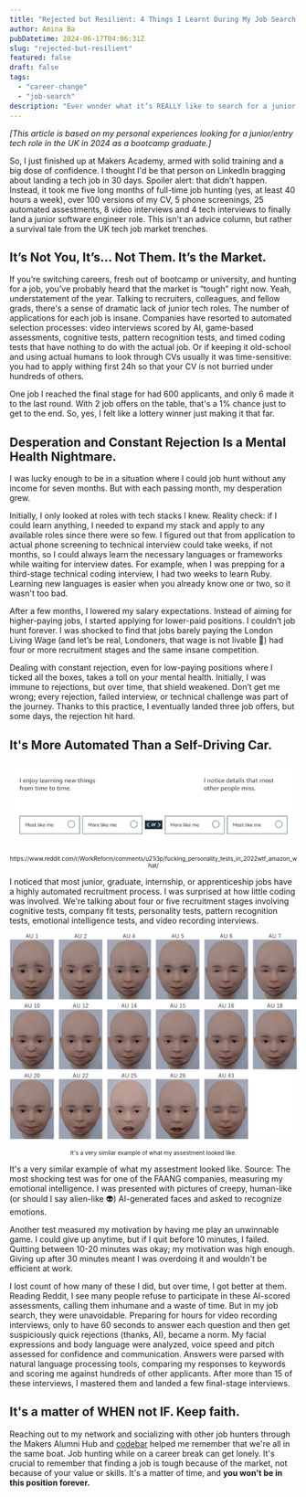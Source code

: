 ```yaml
---
title: "Rejected but Resilient: 4 Things I Learnt During My Job Search as a Bootcamp Graduate in 2024."
author: Amina Ba
pubDatetime: 2024-06-17T04:06:31Z
slug: "rejected-but-resilient"
featured: false
draft: false
tags:
  - "career-change"
  - "job-search"
description: "Ever wonder what it’s REALLY like to search for a junior developer role in today's market? Spoiler alert: it's not all sunshine and LinkedIn success stories."
---
```


_[This article is based on my personal experiences looking for a junior/entry tech role in the UK in 2024 as a bootcamp graduate.]_

So, I just finished up at Makers Academy, armed with solid training and a big dose of confidence. I thought I'd be that person on LinkedIn bragging about landing a tech job in 30 days. Spoiler alert: that didn’t happen. Instead, it took me five long months of full-time job hunting (yes, at least 40 hours a week), over 100 versions of my CV, 5 phone screenings, 25 automated assestments, 8 video interviews and 4 tech interviews to finally land a junior software engineer role. This isn't an advice column, but rather a survival tale from the UK tech job market trenches.

## It’s Not You, It’s... Not Them. It’s the Market.

If you’re switching careers, fresh out of bootcamp or university, and hunting for a job, you’ve probably heard that the market is “tough” right now. Yeah, understatement of the year. Talking to recruiters, colleagues, and fellow grads, there's a sense of dramatic lack of junior tech roles. The number of applications for each job is insane. Companies have resorted to automated selection processes: video interviews scored by AI, game-based assessments, cognitive tests, pattern recognition tests, and timed coding tests that have nothing to do with the actual job. Or if keeping it old-school and using actual humans to look through CVs usually it was time-sensitive: you had to apply withing first 24h so that your CV is not burried under hundreds of others.

One job I reached the final stage for had 600 applicants, and only 6 made it to the last round. With 2 job offers on the table, that's a 1% chance just to get to the end. So, yes, I felt like a lottery winner just making it that far.

## Desperation and Constant Rejection Is a Mental Health Nightmare.

I was lucky enough to be in a situation where I could job hunt without any income for seven months. But with each passing month, my desperation grew.

Initially, I only looked at roles with tech stacks I knew. Reality check: if I could learn anything, I needed to expand my stack and apply to any available roles since there were so few. I figured out that from application to actual phone screening to technical interview could take weeks, if not months, so I could always learn the necessary languages or frameworks while waiting for interview dates. For example, when I was prepping for a third-stage technical coding interview, I had two weeks to learn Ruby. Learning new languages is easier when you already know one or two, so it wasn't too bad.

After a few months, I lowered my salary expectations. Instead of aiming for higher-paying jobs, I started applying for lower-paid positions. I couldn’t job hunt forever. I was shocked to find that jobs barely paying the London Living Wage (and let’s be real, Londoners, that wage is not livable 🤣) had four or more recruitment stages and the same insane competition.

Dealing with constant rejection, even for low-paying positions where I ticked all the boxes, takes a toll on your mental health. Initially, I was immune to rejections, but over time, that shield weakened. Don’t get me wrong; every rejection, failed interview, or technical challenge was part of the journey. Thanks to this practice, I eventually landed three job offers, but some days, the rejection hit hard.

## It's More Automated Than a Self-Driving Car.

![looking for a job as junior software engineer amazon assestment](/src/assets/images/rejected-but-resilient-1.png)

<p style="font-size:10px; text-align:center;">https://www.reddit.com/r/WorkReform/comments/u21i3p/fucking_personality_tests_in_2022wtf_amazon_what/</p>

I noticed that most junior, graduate, internship, or apprenticeship jobs have a highly automated recruitment process. I was surprised at how little coding was involved. We're talking about four or five recruitment stages involving cognitive tests, company fit tests, personality tests, pattern recognition tests, emotional intelligence tests, and video recording interviews.

![assestment for junior software dev job](/src/assets/images/rejected-but-resilient-2.png)

<p style="font-size:10px; text-align:center;">It's a very similar example of what my assestment looked like. </p>

It's a very similar example of what my assestment looked like. Source:
The most shocking test was for one of the FAANG companies, measuring my emotional intelligence. I was presented with pictures of creepy, human-like (or should I say alien-like 👽) AI-generated faces and asked to recognize emotions.

Another test measured my motivation by having me play an unwinnable game. I could give up anytime, but if I quit before 10 minutes, I failed. Quitting between 10-20 minutes was okay; my motivation was high enough. Giving up after 30 minutes meant I was overdoing it and wouldn't be efficient at work.

I lost count of how many of these I did, but over time, I got better at them. Reading Reddit, I see many people refuse to participate in these AI-scored assessments, calling them inhumane and a waste of time. But in my job search, they were unavoidable. Preparing for hours for video recording interviews, only to have 60 seconds to answer each question and then get suspiciously quick rejections (thanks, AI), became a norm. My facial expressions and body language were analyzed, voice speed and pitch assessed for confidence and communication. Answers were parsed with natural language processing tools, comparing my responses to keywords and scoring me against hundreds of other applicants. After more than 15 of these interviews, I mastered them and landed a few final-stage interviews.

## It's a matter of WHEN not IF. Keep faith.

Reaching out to my network and socializing with other job hunters through the Makers Alumni Hub and [codebar](https://codebar.io/) helped me remember that we're all in the same boat. Job hunting while on a career break can get lonely. It's crucial to remember that finding a job is tough because of the market, not because of your value or skills. It's a matter of time, and **you won't be in this position forever.**
